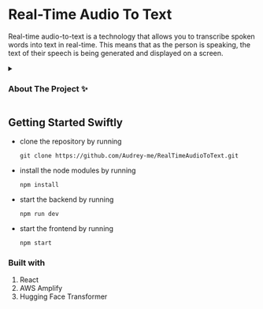 # Real-Time Audio To Text

Real-time audio-to-text is a technology that allows you to transcribe spoken words into text in real-time. This means that as the person is speaking, the text of their speech is being generated and displayed on a screen.

<details>
 <summary><h3>About The Project ✨ </h3></summary>


Overall, real-time audio-to-text is a powerful tool that can be used for a variety of purposes. If you are looking for a way to transcribe audio recordings quickly and easily, or if you need to provide real-time captioning, then real-time audio-to-text is a good option to consider.

<br />

#### Benefits of using real-time audio to text:
 - It can help you to keep up with fast-paced conversations.
 - It can help you to transcribe audio recordings more quickly and easily.
 - It automatically detects the language being spoken and translates it into English.
 - It can be used to provide real-time captioning for people who are deaf or hard of hearing.
 </details> 
   
## Getting Started Swiftly
- clone the repository by running
  ```
  git clone https://github.com/Audrey-me/RealTimeAudioToText.git
  ```
- install the node modules by running
  ```
  npm install
  ```
 
- start the backend by running
  ```
  npm run dev
  ```
- start the frontend by running
  ```
  npm start
  ```
### Built with  
1. React
2. AWS Amplify
3. Hugging Face Transformer
